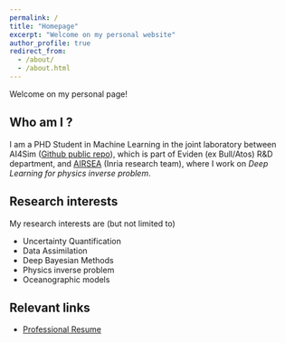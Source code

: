```yaml
---
permalink: /
title: "Homepage"
excerpt: "Welcome on my personal website"
author_profile: true
redirect_from: 
  - /about/
  - /about.html
---
```


Welcome on my personal page!


Who am I ?
---
I am a PHD Student in Machine Learning in the joint
laboratory between AI4Sim ([Github public
repo](https://github.com/AI4SIM)), which is part of Eviden (ex Bull/Atos) R&D
department, and [AIRSEA](https://team.inria.fr/airsea/en/) (Inria
research team), where I work on *Deep Learning for physics inverse problem*.


Research interests
---
My research interests are (but not limited to)
* Uncertainty Quantification
* Data Assimilation
* Deep Bayesian Methods
* Physics inverse problem
* Oceanographic models


Relevant links
---
* [Professional Resume](http://ngartiexauce.github.io/files/Exauce_cv.pdf)



